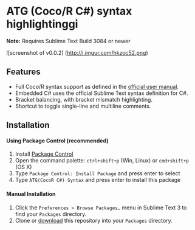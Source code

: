 # ATG (Coco/R C#) syntax highlightinggi

**Note:** Requires Sublime Text Build 3084 or newer

![screenshot of v0.0.2] (http://i.imgur.com/hkzoc52.png)

## Features
* Full Coco/R syntax support as defined in the [official user manual](http://www.ssw.uni-linz.ac.at/Coco/Doc/UserManual.pdf#page=34).
* Embedded C# uses the official Sublime Text syntax definition for C#.
* Bracket balancing, with bracket mismatch highlighting.
* Shortcut to toggle single-line and multiline comments.


## Installation

#### Using Package Control (recommended)
1. Install [Package Control](https://packagecontrol.io/installation)
2. Open the command palette: `ctrl+shift+p` (Win, Linux) or `cmd+shift+p` (OS X)
3. Type `Package Control: Install Package` and press enter to select
4. Type `ATG(CocoR C#) Syntax` and press enter to install this package

#### Manual Installation
1. Click the `Preferences > Browse Packages…` menu in Sublime Text 3 to find your `Packages` directory.
2. Clone or [download](https://github.com/nolanar/ATG-Syntax-Sublime/archive/master.zip) this repository into your `Packages` directory.
